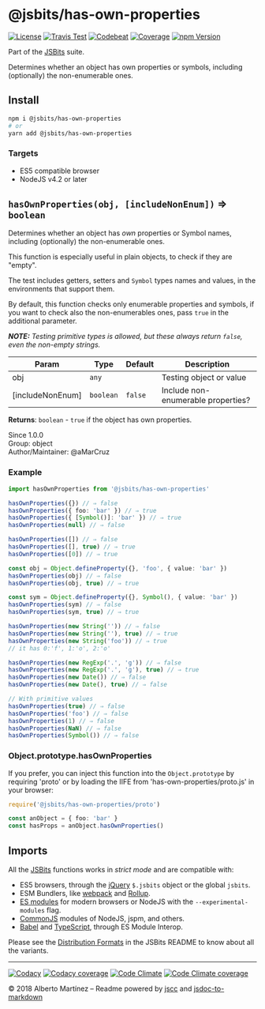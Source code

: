 # @jsbits/has-own-properties

[![License][license-badge]](LICENSE)
[![Travis Test][travis-badge]][travis-url]
[![Codebeat][codebeat-badge]][codebeat-url]
[![Coverage][codecov-badge]][codecov-url]
[![npm Version][npm-badge]][npm-url]

Part of the [JSBits][jsbits-url] suite.

Determines whether an object has own properties or symbols, including (optionally) the non-enumerable ones.

## Install

```bash
npm i @jsbits/has-own-properties
# or
yarn add @jsbits/has-own-properties
```

### Targets

- ES5 compatible browser
- NodeJS v4.2 or later

## `hasOwnProperties(obj, [includeNonEnum])` ⇒ `boolean` 

Determines whether an object has _own_ properties or Symbol names, including (optionally)
the non-enumerable ones.

This function is especially useful in plain objects, to check if they are
"empty".

The test includes getters, setters and `Symbol` types names and values, in
the environments that support them.

By default, this function checks only enumerable properties and symbols, if
you want to check also the non-enumerables ones, pass `true` in the
additional parameter.

_**NOTE:** Testing primitive types is allowed, but these always return
`false`, even the non-empty strings._

| Param | Type | Default | Description |
| --- | --- | --- | --- |
| obj | `any` |  | Testing object or value |
| \[includeNonEnum] | `boolean` | `false` | Include non-enumerable properties? |

**Returns**: `boolean` - `true` if the object has own properties.  

Since 1.0.0<br>
Group: object<br>
Author/Maintainer: @aMarCruz<br>

### Example

```ts
import hasOwnProperties from '@jsbits/has-own-properties'

hasOwnProperties({}) // ⇒ false
hasOwnProperties({ foo: 'bar' }) // ⇒ true
hasOwnProperties({ [Symbol()]: 'bar' }) // ⇒ true
hasOwnProperties(null) // ⇒ false

hasOwnProperties([]) // ⇒ false
hasOwnProperties([], true) // ⇒ true
hasOwnProperties([0]) // ⇒ true

const obj = Object.defineProperty({}, 'foo', { value: 'bar' })
hasOwnProperties(obj) // ⇒ false
hasOwnProperties(obj, true) // ⇒ true

const sym = Object.defineProperty({}, Symbol(), { value: 'bar' })
hasOwnProperties(sym) // ⇒ false
hasOwnProperties(sym, true) // ⇒ true

hasOwnProperties(new String('')) // ⇒ false
hasOwnProperties(new String(''), true) // ⇒ true
hasOwnProperties(new String('foo')) // ⇒ true
// it has 0:'f', 1:'o', 2:'o'

hasOwnProperties(new RegExp('.', 'g')) // ⇒ false
hasOwnProperties(new RegExp('.', 'g'), true) // ⇒ true
hasOwnProperties(new Date()) // ⇒ false
hasOwnProperties(new Date(), true) // ⇒ false

// With primitive values
hasOwnProperties(true) // ⇒ false
hasOwnProperties('foo') // ⇒ false
hasOwnProperties(1) // ⇒ false
hasOwnProperties(NaN) // ⇒ false
hasOwnProperties(Symbol()) // ⇒ false
```

### Object.prototype.hasOwnProperties

If you prefer, you can inject this function into the `Object.prototype` by requiring 'proto' or by loading the IIFE from 'has-own-properties/proto.js' in your browser:

```ts
require('@jsbits/has-own-properties/proto')

const anObject = { foo: 'bar' }
const hasProps = anObject.hasOwnProperties()
```

## Imports

All the [JSBits][jsbits-url] functions works in _strict mode_ and are compatible with:

- ES5 browsers, through the [jQuery](https://jquery.com/) `$.jsbits` object or the global `jsbits`.
- ESM Bundlers, like [webpack](http://webpack.github.io/) and [Rollup](https://rollupjs.org/).
- [ES modules](http://2ality.com/2014/09/es6-modules-final.html) for modern browsers or NodeJS with the `--experimental-modules` flag.
- [CommonJS](https://nodejs.org/docs/latest/api/modules.html#modules_modules) modules of NodeJS, jspm, and others.
- [Babel](https://babeljs.io/) and [TypeScript](www.typescriptlang.org/), through ES Module Interop.

Please see the [Distribution Formats][jsbits-formats] in the JSBits README to know about all the variants.

---
[![Codacy][codacy-badge]][codacy-url]
[![Codacy coverage][codacyc-badge]][codacyc-url]
[![Code Climate][climate-badge]][climate-url]
[![Code Climate coverage][climatec-badge]][climatec-url]

&copy; 2018 Alberto Martínez &ndash; Readme powered by [jscc](https://github.com/aMarCruz/jscc) and [jsdoc-to-markdown](https://github.com/75lb/jsdoc-to-markdown)

[license-badge]:  https://img.shields.io/badge/license-BSD%202--Clause-blue.svg
[npm-badge]:      https://img.shields.io/npm/v/@jsbits/has-own-properties.svg
[npm-url]:        https://www.npmjs.com/package/@jsbits/has-own-properties
[travis-badge]:   https://travis-ci.org/ProJSLib/jsbits.svg?branch=master
[travis-url]:     https://travis-ci.org/ProJSLib/jsbits
[codebeat-badge]: https://codebeat.co/badges/5b07ccc1-be43-41d8-aeaf-eee1913d4173
[codebeat-url]:   https://codebeat.co/projects/github-com-projslib-jsbits-master
[codacy-badge]:   https://api.codacy.com/project/badge/Grade/0d842f1b749340ec90277fb3b2da4e86
[codacy-url]:     https://www.codacy.com/app/ProJSLib/jsbits?utm_source=github.com&amp;utm_medium=referral&amp;utm_content=ProJSLib/jsbits&amp;utm_campaign=Badge_Grade
[codacyc-badge]:  https://api.codacy.com/project/badge/Coverage/0d842f1b749340ec90277fb3b2da4e86
[codacyc-url]:    https://www.codacy.com/app/ProJSLib/jsbits?utm_source=github.com&utm_medium=referral&utm_content=ProJSLib/jsbits&utm_campaign=Badge_Coverage
[codecov-badge]:  https://codecov.io/gh/ProJSLib/jsbits/branch/master/graph/badge.svg
[codecov-url]:    https://codecov.io/gh/ProJSLib/jsbits
[climate-badge]:  https://api.codeclimate.com/v1/badges/e991c05e8a92448d30f0/maintainability
[climate-url]:    https://codeclimate.com/github/ProJSLib/jsbits/maintainability
[climatec-badge]: https://api.codeclimate.com/v1/badges/e991c05e8a92448d30f0/test_coverage
[climatec-url]:   https://codeclimate.com/github/ProJSLib/jsbits/test_coverage
[jsbits-url]:     https://github.com/ProJSLib/jsbits
[jsbits-formats]: https://github.com/ProJSLib/jsbits#distribution-formats
